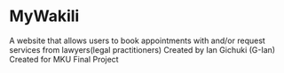 # MyWakili
 A website that allows users to book appointments with and/or request services from lawyers(legal practitioners)
 Created by Ian Gichuki (G-Ian)
 Created for MKU Final Project
